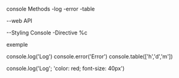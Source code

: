 console Methods
    -log
    -error
    -table

--web API

--Styling Console
    -Directive %c 


exemple 

console.log('Log')
console.error('Error')
console.table(['h','d','m'])

console.log('Log'; 'color: red; font-size: 40px')
